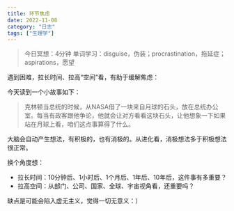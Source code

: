 ```yaml
---
title: 环节焦虑
date: 2022-11-08
category: "日志"
tags: ["生理学"]
---
```

> 今日冥想：4分钟
> 单词学习：disguise，伪装；procrastination，拖延症；aspirations，愿望

遇到困难，拉长时间、拉高“空间”看，有助于缓解焦虑：

今天读到一个小故事如下：
> 克林顿当总统的时候，从NASA借了一块来自月球的石头，放在总统办公室。每当有政客跟他争论，他就会让对方看看这块石头，让他想象一下如果站在月球上看，咱们这点事算得了什么。

大脑会自动产生想法，有积极的，也有消极的。从进化看，消极想法多于积极想法很正常。

换个角度想：
- 拉长时间：10分钟后、1小时后、1个月后、1年后、10年后，这件事有多重要？
- 拉高空间：从部门、公司、国家、全球、宇宙视角看，还重要吗？

缺点是可能会陷入虚无主义，觉得一切无意义：）







